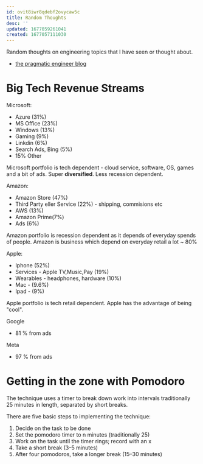 ```yaml
---
id: ovit8iwr8qdebf2ovycaw5c
title: Random Thoughts
desc: ''
updated: 1677059261041
created: 1677057111030
---
```

Random thoughts on engineering topics that I have seen or thought about.

- [the pragmatic engineer blog](https://blog.pragmaticengineer.com/)

# Big Tech Revenue Streams

Microsoft:
- Azure (31%)
- MS Office (23%)
- Windows (13%)
- Gaming (9%)
- Linkdin (6%)
- Search Ads, Bing (5%)
- 15% Other

Microsoft portfolio is tech dependent - cloud service, software, OS, games and a bit of ads. Super **diversified**. Less recession dependent.

Amazon:
- Amazon Store (47%)
- Third Party eller Service (22%) - shipping, commisions etc
- AWS (13%)
- Amazon Prime(7%)
- Ads (6%)

Amazon portfolio is recession dependent as it depends of everyday spends of people. Amazon is business which depend on everyday retail a lot ~ 80%

Apple:
- Iphone (52%)
- Services - Apple TV,Music,Pay (19%)
- Wearables - headphones, hardware (10%)
- Mac - (9.6%)
- Ipad - (9%)

Apple portfolio is tech retail dependent. Apple has the advantage of being  "cool".

Google 
- 81 % from ads

Meta
- 97 % from ads


# Getting in the zone with Pomodoro

The technique uses a timer to break down work into intervals traditionally 25 minutes in length, separated by short breaks.



There are five basic steps to implementing the technique:
1. Decide on the task to be done
2. Set the pomodoro timer to n minutes (traditionally 25)
3. Work on the task until the timer rings; record with an x
4. Take a short break (3–5 minutes)
5. After four pomodoros, take a longer break (15–30 minutes)
